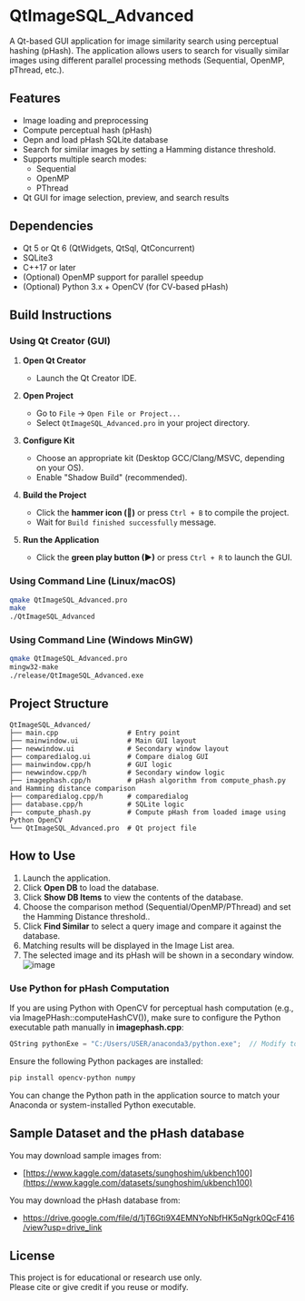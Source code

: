 # QtImageSQL\_Advanced

A Qt-based GUI application for image similarity search using perceptual hashing (pHash). The application allows users to search for visually similar images using different parallel processing methods (Sequential, OpenMP, pThread, etc.).

## Features

- Image loading and preprocessing
- Compute perceptual hash (pHash)
- Oepn and load pHash SQLite database
- Search for similar images by setting a Hamming distance threshold.
- Supports multiple search modes:
  - Sequential
  - OpenMP
  - PThread
- Qt GUI for image selection, preview, and search results

## Dependencies

- Qt 5 or Qt 6 (QtWidgets, QtSql, QtConcurrent)
- SQLite3
- C++17 or later
- (Optional) OpenMP support for parallel speedup
- (Optional) Python 3.x + OpenCV (for CV-based pHash)

## Build Instructions

### Using Qt Creator (GUI)

1. **Open Qt Creator**

   - Launch the Qt Creator IDE.

2. **Open Project**

   - Go to `File` → `Open File or Project...`
   - Select `QtImageSQL_Advanced.pro` in your project directory.

3. **Configure Kit**

   - Choose an appropriate kit (Desktop GCC/Clang/MSVC, depending on your OS).
   - Enable "Shadow Build" (recommended).

4. **Build the Project**

   - Click the **hammer icon (🔨)** or press `Ctrl + B` to compile the project.
   - Wait for `Build finished successfully` message.

5. **Run the Application**

   - Click the **green play button (▶)** or press `Ctrl + R` to launch the GUI.

### Using Command Line (Linux/macOS)

```bash
qmake QtImageSQL_Advanced.pro
make
./QtImageSQL_Advanced
```

### Using Command Line (Windows MinGW)

```bash
qmake QtImageSQL_Advanced.pro
mingw32-make
./release/QtImageSQL_Advanced.exe
```

## Project Structure

```text
QtImageSQL_Advanced/
├── main.cpp                 # Entry point
├── mainwindow.ui            # Main GUI layout
├── newwindow.ui             # Secondary window layout
├── comparedialog.ui         # Compare dialog GUI
├── mainwindow.cpp/h         # GUI logic
├── newwindow.cpp/h          # Secondary window logic
├── imagephash.cpp/h         # pHash algorithm from compute_phash.py and Hamming distance comparison
├── comparedialog.cpp/h      # comparedialog
├── database.cpp/h           # SQLite logic
├── compute_phash.py         # Compute pHash from loaded image using Python OpenCV
└── QtImageSQL_Advanced.pro  # Qt project file
```

## How to Use

1. Launch the application.
2. Click **Open DB** to load the database.
3. Click **Show DB Items** to view the contents of the database.
4. Choose the comparison method (Sequential/OpenMP/PThread) and set the Hamming Distance threshold..
5. Click **Find Similar** to select a query image and compare it against the database.
6. Matching results will be displayed in the Image List area.
7. The selected image and its pHash will be shown in a secondary window.
![image](https://github.com/user-attachments/assets/2a8d0c9d-a094-44c7-9ebe-193b0e9f7434)


### Use Python for pHash Computation

If you are using Python with OpenCV for perceptual hash computation (e.g., via ImagePHash::computeHashCV()),
make sure to configure the Python executable path manually in **imagephash.cpp**:

```cpp
QString pythonExe = "C:/Users/USER/anaconda3/python.exe";  // Modify to your Python path
```

Ensure the following Python packages are installed:

```bash
pip install opencv-python numpy
```

You can change the Python path in the application source to match your Anaconda or system-installed Python executable.

## Sample Dataset and the pHash database

You may download sample images from:

- [https://www.kaggle.com/datasets/sunghoshim/ukbench100](https://www.kaggle.com/datasets/sunghoshim/ukbench100)
  
You may download the pHash database from:
- https://drive.google.com/file/d/1jT6Gti9X4EMNYoNbfHK5qNgrk0QcF416/view?usp=drive_link

## License

This project is for educational or research use only.\
Please cite or give credit if you reuse or modify.

